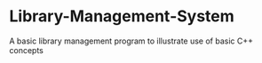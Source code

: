 # Library-Management-System
A basic library management program to illustrate use of basic C++ concepts
